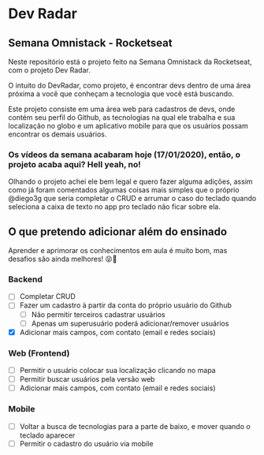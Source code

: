 # Dev Radar
## Semana Omnistack - Rocketseat

Neste repositório está o projeto feito na Semana Omnistack da Rocketseat, com o projeto Dev Radar.

O intuito do DevRadar, como projeto, é encontrar devs dentro de uma área próxima a você que conheçam a tecnologia que você está buscando.

Este projeto consiste em uma área web para cadastros de devs, onde contém seu perfil do Github, as tecnologias na qual ele trabalha e sua localização no globo e um aplicativo mobile para que os usuários possam encontrar os demais usuários.

### Os vídeos da semana acabaram hoje (17/01/2020), então, o projeto acaba aqui? Hell yeah, no!

Olhando o projeto achei ele bem legal e quero fazer alguma adições, assim como já foram comentados algumas coisas mais simples que o próprio @diego3g que seria completar o CRUD e arrumar o caso do teclado quando seleciona a caixa de texto no app pro teclado não ficar sobre ela.

## O que pretendo adicionar além do ensinado

Aprender e aprimorar os conhecimentos em aula é muito bom, mas desafios são ainda melhores! :stuck_out_tongue_closed_eyes::metal:

### Backend
 - [ ] Completar CRUD
 - [ ] Fazer um cadastro à partir da conta do próprio usuário do Github
   - [ ] Não permitir terceiros cadastrar usuários
   - [ ] Apenas um superusuário poderá adicionar/remover usuários
 - [x] Adicionar mais campos, com contato (email e redes sociais)

### Web (Frontend)
 - [ ] Permitir o usuário colocar sua localização clicando no mapa
 - [ ] Permitir buscar usuários pela versão web
 - [ ] Adicionar mais campos, com contato (email e redes sociais)

### Mobile
 - [ ] Voltar a busca de tecnologias para a parte de baixo, e mover quando o teclado aparecer
 - [ ] Permitir o cadastro do usuário via mobile